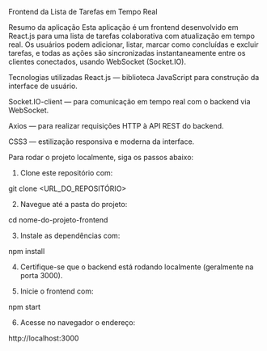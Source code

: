 Frontend da Lista de Tarefas em Tempo Real

Resumo da aplicação
Esta aplicação é um frontend desenvolvido em React.js para uma lista de tarefas colaborativa com atualização em tempo real. Os usuários podem adicionar, listar, marcar como concluídas e excluir tarefas, e todas as ações são sincronizadas instantaneamente entre os clientes conectados, usando WebSocket (Socket.IO).


Tecnologias utilizadas
React.js — biblioteca JavaScript para construção da interface de usuário.

Socket.IO-client — para comunicação em tempo real com o backend via WebSocket.

Axios — para realizar requisições HTTP à API REST do backend.

CSS3 — estilização responsiva e moderna da interface.


Para rodar o projeto localmente, siga os passos abaixo:

1. Clone este repositório com:

git clone <URL_DO_REPOSITÓRIO>

2. Navegue até a pasta do projeto:

cd nome-do-projeto-frontend

3. Instale as dependências com:

npm install

4. Certifique-se que o backend está rodando localmente (geralmente na porta 3000).

5. Inicie o frontend com:

npm start

6. Acesse no navegador o endereço:

http://localhost:3000

